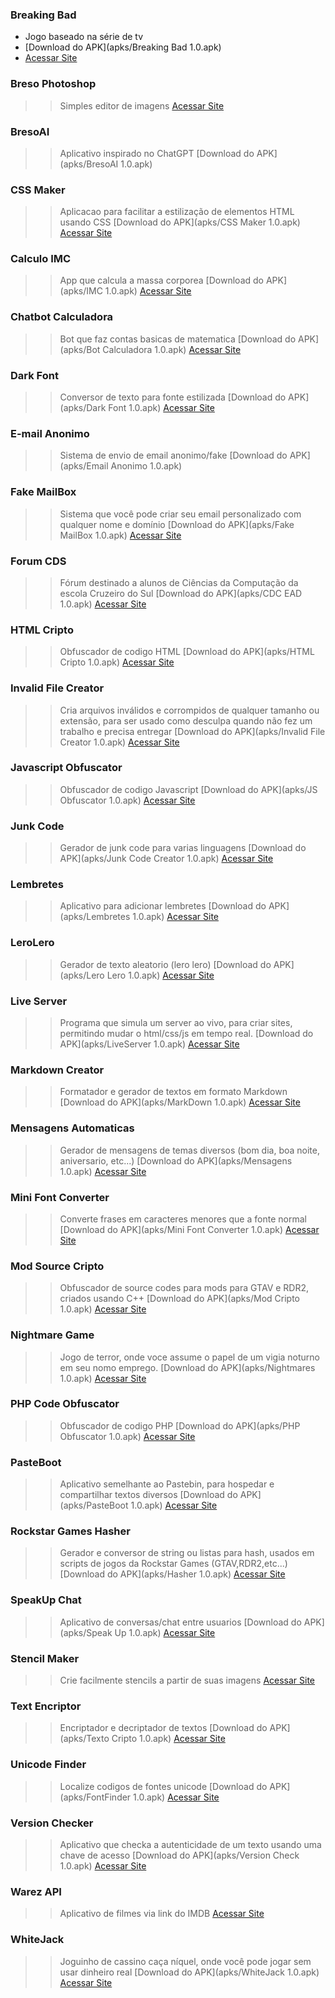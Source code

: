 ### Breaking Bad
* Jogo baseado na série de tv 
* [Download do APK](apks/Breaking Bad 1.0.apk)
* [Acessar Site](https://bresodev.github.io/Breaking-Bad-Game/)


### Breso Photoshop
>> Simples editor de imagens
[Acessar Site](https://bresodev.github.io/Editor-de-Imagens-Javascript/)


### BresoAI
>> Aplicativo inspirado no ChatGPT
[Download do APK](apks/BresoAI 1.0.apk)


### CSS Maker
>> Aplicacao para facilitar a estilização de elementos HTML usando CSS
[Download do APK](apks/CSS Maker 1.0.apk)
[Acessar Site](https://bresodev.github.io/Css-Maker/)


### Calculo IMC
>> App que calcula a massa corporea
[Download do APK](apks/IMC 1.0.apk)
[Acessar Site](https://bresodev.github.io/Calculo-IMC/)


### Chatbot Calculadora
>> Bot que faz contas basicas de matematica
[Download do APK](apks/Bot Calculadora 1.0.apk)
[Acessar Site](https://bresodev.github.io/BotCalculadora/)


### Dark Font
>> Conversor de texto para fonte estilizada
[Download do APK](apks/Dark Font 1.0.apk)
[Acessar Site](https://bresodev.github.io/DarkFont/)


### E-mail Anonimo
>> Sistema de envio de email anonimo/fake
[Download do APK](apks/Email Anonimo 1.0.apk)


### Fake MailBox
>> Sistema que você pode criar seu email personalizado com qualquer nome e domínio
[Download do APK](apks/Fake MailBox 1.0.apk)
[Acessar Site](https://bresodev.github.io/redirecionador_apk/EmailBox.html)


### Forum CDS
>> Fórum destinado a alunos de Ciências da Computação da escola Cruzeiro do Sul
[Download do APK](apks/CDC EAD 1.0.apk)
[Acessar Site](https://bresodev.github.io/redirecionador_apk/ForumCDS.html)


### HTML Cripto
>> Obfuscador de codigo HTML
[Download do APK](apks/HTML Cripto 1.0.apk)
[Acessar Site](https://bresodev.github.io/CriptoHTML/)


### Invalid File Creator
>> Cria arquivos inválidos e corrompidos de qualquer tamanho ou extensão, para ser usado como desculpa quando não fez um trabalho e precisa entregar
[Download do APK](apks/Invalid File Creator 1.0.apk)
[Acessar Site](https://bresodev.github.io/redirecionador_apk/InvaliFileCreator.html)


### Javascript Obfuscator
>> Obfuscador de codigo Javascript
[Download do APK](apks/JS Obfuscator 1.0.apk)
[Acessar Site](https://bresodev.github.io/JS-Obfuscator/)


### Junk Code
>> Gerador de junk code para varias linguagens
[Download do APK](apks/Junk Code Creator 1.0.apk)
[Acessar Site](https://bresodev.github.io/Web-Junk-Code/)


### Lembretes
>> Aplicativo para adicionar lembretes
[Download do APK](apks/Lembretes 1.0.apk)
[Acessar Site](https://bresodev.github.io/Post-Its/)


### LeroLero
>> Gerador de texto aleatorio (lero lero)
[Download do APK](apks/Lero Lero 1.0.apk)
[Acessar Site](https://bresodev.github.io/LeroLero/)


### Live Server
>> Programa que simula um server ao vivo, para criar sites, permitindo mudar o html/css/js em tempo real.
[Download do APK](apks/LiveServer 1.0.apk)
[Acessar Site](https://bresodev.github.io/LiveServer/)


### Markdown Creator
>> Formatador e gerador de textos em formato Markdown
[Download do APK](apks/MarkDown 1.0.apk)
[Acessar Site](https://bresodev.github.io/MarkdownCreator/)


### Mensagens Automaticas
>> Gerador de mensagens de temas diversos (bom dia, boa noite, aniversario, etc...)
[Download do APK](apks/Mensagens 1.0.apk)
[Acessar Site](https://bresodev.github.io/MensagensBomDia/)


### Mini Font Converter
>> Converte frases em caracteres menores que a fonte normal
[Download do APK](apks/Mini Font Converter 1.0.apk)
[Acessar Site](https://bresodev.github.io/MiniFont-Creator/)


### Mod Source Cripto
>> Obfuscador de source codes para mods para GTAV e RDR2, criados usando C++
[Download do APK](apks/Mod Cripto 1.0.apk)
[Acessar Site](https://bresodev.github.io/RockstarModCripto/)


### Nightmare Game
>> Jogo de terror, onde voce assume o papel de um vigia noturno em seu nomo emprego.
[Download do APK](apks/Nightmares 1.0.apk)
[Acessar Site](https://bresodev.github.io/Nightmares/)


### PHP Code Obfuscator
>> Obfuscador de codigo PHP
[Download do APK](apks/PHP Obfuscator 1.0.apk)
[Acessar Site](https://bresodev.github.io/PHP-Obfuscator/)


### PasteBoot
>> Aplicativo semelhante ao Pastebin, para hospedar e compartilhar textos diversos
[Download do APK](apks/PasteBoot 1.0.apk)
[Acessar Site](https://bresodev.github.io/redirecionador_apk/PasteBot.html)


### Rockstar Games Hasher
>> Gerador e conversor de string ou listas para hash, usados em scripts de jogos da Rockstar Games (GTAV,RDR2,etc...)
[Download do APK](apks/Hasher 1.0.apk)
[Acessar Site](https://bresodev.github.io/Hash-Generator-Javascript/)


### SpeakUp Chat
>> Aplicativo de conversas/chat entre usuarios
[Download do APK](apks/Speak Up 1.0.apk)
[Acessar Site](https://bresodev.github.io/redirecionador_apk/SpeakUp.html)


### Stencil Maker
>> Crie facilmente stencils a partir de suas imagens
[Acessar Site](https://bresodev.github.io/Stencil-Maker/)


### Text Encriptor
>> Encriptador e decriptador de textos
[Download do APK](apks/Texto Cripto 1.0.apk)
[Acessar Site](https://bresodev.github.io/Criptografia-Strings/)


### Unicode Finder
>> Localize codigos de fontes unicode
[Download do APK](apks/FontFinder 1.0.apk)
[Acessar Site](https://bresodev.github.io/FontFinder/)


### Version Checker
>> Aplicativo que checka a autenticidade de um texto usando uma chave de acesso
[Download do APK](apks/Version Check 1.0.apk)
[Acessar Site](https://bresodev.github.io/Version-Checker-/)


### Warez API
>> Aplicativo de filmes via link do IMDB
[Acessar Site](https://bresodev.github.io/WarezAPI/)


### WhiteJack
>> Joguinho de cassino caça níquel, onde você pode jogar sem usar dinheiro real
[Download do APK](apks/WhiteJack 1.0.apk)
[Acessar Site](https://bresodev.github.io/Roleta-Cassino/)


